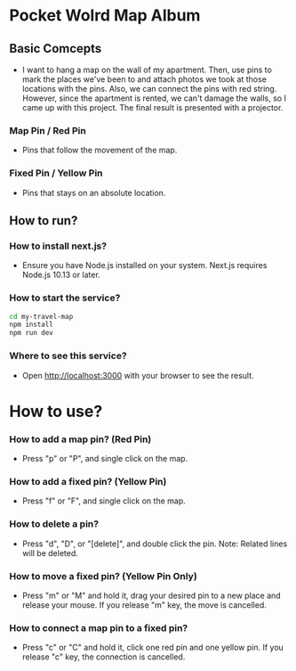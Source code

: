


# Pocket Wolrd Map Album
## Basic Comcepts
- I want to hang a map on the wall of my apartment. Then, use pins to mark the places we've been to and attach photos we took at those locations with the pins. Also, we can connect the pins with red string. However, since the apartment is rented, we can't damage the walls, so I came up with this project. The final result is presented with a projector. 

### Map Pin / Red Pin
- Pins that follow the movement of the map.

### Fixed Pin / Yellow Pin
- Pins that stays on an absolute location.

## How to run?
### How to install next.js?
- Ensure you have Node.js installed on your system. Next.js requires Node.js 10.13 or later. 

### How to start the service?
```bash
cd my-travel-map
npm install
npm run dev
```

### Where to see this service?
- Open [http://localhost:3000](http://localhost:3000) with your browser to see the result.

# How to use?
### How to add a map pin? (Red Pin)
- Press "p" or "P", and single click on the map.

### How to add a fixed pin? (Yellow Pin)
- Press "f" or "F", and single click on the map.

### How to delete a pin?
- Press "d", "D", or "[delete]", and double click the pin. Note: Related lines will be deleted.

### How to move a fixed pin? (Yellow Pin Only)
- Press "m" or "M" and hold it, drag your desired pin to a new place and release your mouse. If you release "m" key, the move is cancelled.

### How to connect a map pin to a fixed pin?
- Press "c" or "C" and hold it, click one red pin and one yellow pin. If you release "c" key, the connection is cancelled.
